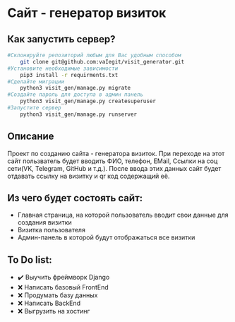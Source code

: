 # Сайт - генератор визиток
## Как запустить сервер?
```bash
#Склонируйте репозиторий любым для Вас удобным способом
    git clone git@github.com:vaIegit/visit_generator.git 
#Установите необходимые зависимости
    pip3 install -r requirments.txt 
#Сделайте миграции
    python3 visit_gen/manage.py migrate
#Создайте пароль для доступа в админ панель
    python3 visit_gen/manage.py createsuperuser
#Запустите сервер
    python3 visit_gen/manage.py runserver
```
## Описание
Проект по созданию сайта - генератора визиток.
При переходе на этот сайт пользватель будет вводить ФИО, телефон, EMail, Ссылки на соц сети(VK, Telegram, GitHub и т.д.). После ввода этих данных сайт будет отдавать ссылку на визитку и qr код содержащий её.
## Из чего будет состоять сайт:
* Главная страница, на которой пользователь вводит свои данные для создания визитки
* Визитка пользователя
* Админ-панель в которой будут отображаться все визитки
## To Do list:
- :heavy_check_mark: Выучить фреймворк Django
- :x: Написать базовый FrontEnd
- :x: Продумать базу данных
- :x: Написать BackEnd
- :x: Выгрузить на хостинг